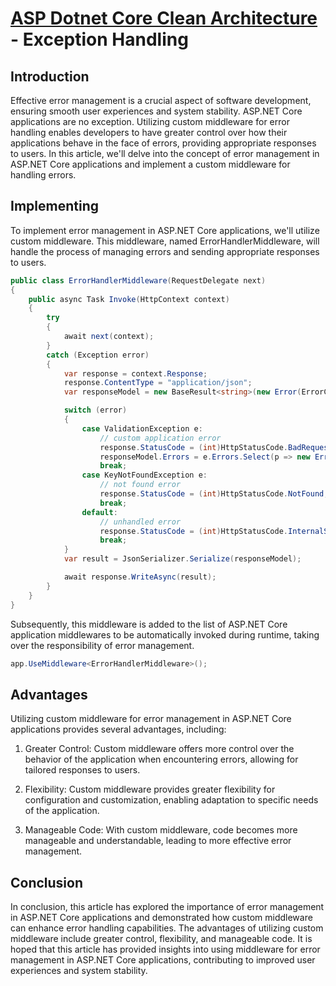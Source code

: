 # [ASP Dotnet Core Clean Architecture](../README.md) - Exception Handling

## Introduction

Effective error management is a crucial aspect of software development, ensuring smooth user experiences and system stability. ASP.NET Core applications are no exception. Utilizing custom middleware for error handling enables developers to have greater control over how their applications behave in the face of errors, providing appropriate responses to users. In this article, we'll delve into the concept of error management in ASP.NET Core applications and implement a custom middleware for handling errors.


## Implementing

To implement error management in ASP.NET Core applications, we'll utilize custom middleware. This middleware, named ErrorHandlerMiddleware, will handle the process of managing errors and sending appropriate responses to users.

``` c#
public class ErrorHandlerMiddleware(RequestDelegate next)
{
    public async Task Invoke(HttpContext context)
    {
        try
        {
            await next(context);
        }
        catch (Exception error)
        {
            var response = context.Response;
            response.ContentType = "application/json";
            var responseModel = new BaseResult<string>(new Error(ErrorCode.Exception, error?.Message));

            switch (error)
            {
                case ValidationException e:
                    // custom application error
                    response.StatusCode = (int)HttpStatusCode.BadRequest;
                    responseModel.Errors = e.Errors.Select(p => new Error(ErrorCode.ModelStateNotValid, p.ErrorMessage, p.PropertyName)).ToList();
                    break;
                case KeyNotFoundException e:
                    // not found error
                    response.StatusCode = (int)HttpStatusCode.NotFound;
                    break;
                default:
                    // unhandled error
                    response.StatusCode = (int)HttpStatusCode.InternalServerError;
                    break;
            }
            var result = JsonSerializer.Serialize(responseModel);

            await response.WriteAsync(result);
        }
    }
}
```

Subsequently, this middleware is added to the list of ASP.NET Core application middlewares to be automatically invoked during runtime, taking over the responsibility of error management.

``` c# 
app.UseMiddleware<ErrorHandlerMiddleware>();
```

## Advantages

Utilizing custom middleware for error management in ASP.NET Core applications provides several advantages, including:

1. Greater Control: Custom middleware offers more control over the behavior of the application when encountering errors, allowing for tailored responses to users.

2. Flexibility: Custom middleware provides greater flexibility for configuration and customization, enabling adaptation to specific needs of the application.

3. Manageable Code: With custom middleware, code becomes more manageable and understandable, leading to more effective error management.


## Conclusion

In conclusion, this article has explored the importance of error management in ASP.NET Core applications and demonstrated how custom middleware can enhance error handling capabilities. The advantages of utilizing custom middleware include greater control, flexibility, and manageable code. It is hoped that this article has provided insights into using middleware for error management in ASP.NET Core applications, contributing to improved user experiences and system stability.